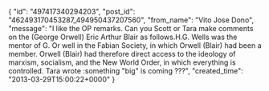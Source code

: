  {
   "id": "497417340294203",
   "post_id": "462493170453287_494950437207560",
   "from_name": "Vito Jose Dono",
   "message": "I like the OP remarks. Can you Scott or Tara make comments on the (George Orwell) Eric Arthur Blair as follows.H.G. Wells was the mentor of G. Or well in the Fabian Society, in which Orwell (Blair) had been a member. Orwell (Blair) had therefore direct access to the ideology of marxism, socialism, and the New World Order, in which everything is controlled. Tara wrote :something \"big\" is coming ???",
   "created_time": "2013-03-29T15:00:22+0000"
 }
